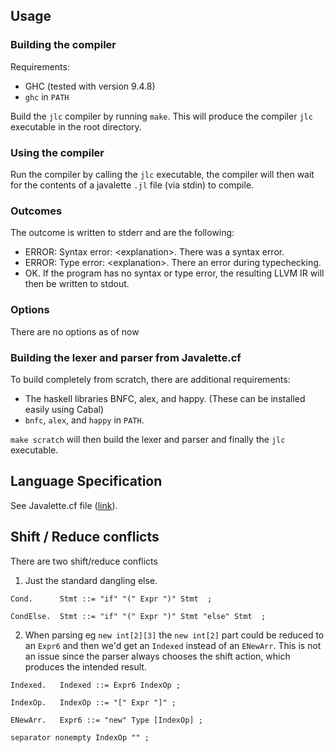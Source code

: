 ## Usage

### Building the compiler

Requirements:
- GHC (tested with version 9.4.8)
- `ghc` in `PATH`

Build the `jlc` compiler by running `make`. This will produce the compiler `jlc` executable in the root directory.

### Using the compiler
Run the compiler by calling the `jlc` executable, the compiler will then wait for the contents of a javalette `.jl` file (via stdin) to compile.

### Outcomes
The outcome is written to stderr and are the following:
- ERROR: Syntax error: \<explanation\>. There was a syntax error.
- ERROR: Type error: \<explanation\>. There an error during typechecking.
- OK. If the program has no syntax or type error, the resulting LLVM IR will then be written to stdout.

### Options
There are no options as of now

### Building the lexer and parser from Javalette.cf

To build completely from scratch, there are additional requirements:
- The haskell libraries BNFC, alex, and happy. (These can be installed easily using Cabal)
-  `bnfc`, `alex`, and `happy` in `PATH`.

`make scratch` will then build the lexer and parser and finally the `jlc` executable. 

## Language Specification
See Javalette.cf file ([link](src/Javalette.cf)).

## Shift / Reduce conflicts

There are two shift/reduce conflicts
1. Just the standard dangling else.

```
Cond.      Stmt ::= "if" "(" Expr ")" Stmt  ;

CondElse.  Stmt ::= "if" "(" Expr ")" Stmt "else" Stmt  ;
```

2. When parsing eg `new int[2][3]` the `new int[2]` part could be reduced to an `Expr6` and then we'd get an `Indexed` instead of an `ENewArr`. This is not an issue since the parser always chooses the shift action, which produces the intended result.

```
Indexed.   Indexed ::= Expr6 IndexOp ;

IndexOp.   IndexOp ::= "[" Expr "]" ;

ENewArr.   Expr6 ::= "new" Type [IndexOp] ;

separator nonempty IndexOp "" ;
```